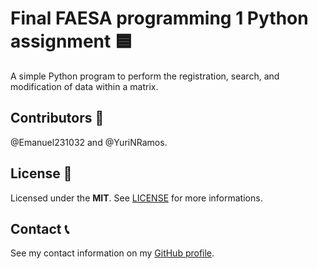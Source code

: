 # Final FAESA programming 1 Python assignment 🟦

A simple Python program to perform the registration, search, and modification of data within a matrix.

## Contributors 👥

@Emanuel231032 and @YuriNRamos.

## License 🧾

Licensed under the **MIT**. See [LICENSE](LICENSE.md) for more informations.

## Contact 📞

See my contact information on my [GitHub profile](https://github.com/bernardodangelo).
